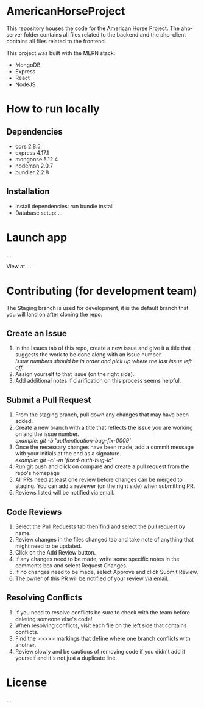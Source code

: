 # AmericanHorseProject

This repository houses the code for the American Horse Project. The ahp-server folder contains all files related to the backend and the ahp-client contains all files related to the frontend.

This project was built with the MERN stack:
* MongoDB
* Express
* React
* NodeJS

# How to run locally

## Dependencies
* cors 2.8.5
* express 4.17.1
* mongoose 5.12.4
* nodemon 2.0.7
* bundler 2.2.8

## Installation
* Install dependencies: run bundle install
* Database setup: ...

# Launch app
...

View at ...

# Contributing (for development team)

The Staging branch is used for development, it is the default branch that you will land on after cloning the repo.

## Create an Issue
1. In the Issues tab of this repo, create a new issue and give it a title that suggests the work to be done along with an issue number.<br/>
  *Issue numbers should be in order and pick up where the last issue left off.*
1. Assign yourself to that issue (on the right side).
1. Add additional notes if clarification on this process seems helpful.

## Submit a Pull Request
1. From the staging branch, pull down any changes that may have been added.
1. Create a new branch with a title that reflects the issue you are working on and the issue number.<br/>
   *example: git -b 'authentication-bug-fix-0009'*
1. Once the necessary changes have been made, add a commit message with your initials at the end as a signature.<br/>
  *example: git -ci -m 'fixed-auth-bug-lc'*
1. Run git push and click on compare and create a pull request from the repo's homepage
1. All PRs need at least one review before changes can be merged to staging. You can add a reviewer (on the right side) when submitting PR.
1. Reviews listed will be notified via email.

## Code Reviews
1. Select the Pull Requests tab then find and select the pull request by name.
1. Review changes in the files changed tab and take note of anything that might need to be updated.
1. Click on the Add Review button.
1. If any changes need to be made, write some specific notes in the comments box and select Request Changes.
1. If no changes need to be made, select Approve and click Submit Review.
1. The owner of this PR will be notified of your review via email.

## Resolving Conflicts
1.  If you need to resolve conflicts be sure to check with the team before deleting someone else's code!
1.  When resolving conflicts, visit each file on the left side that contains conflicts.
1.  Find the >>>>> markings that define where one branch conflicts with another.
1.  Review slowly and be cautious of removing code if you didn't add it yourself and it's not just a duplicate line.

# License
...
